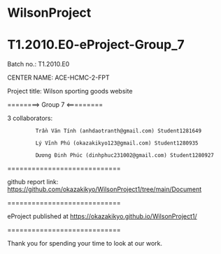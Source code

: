 # WilsonProject
# T1.2010.E0-eProject-Group_7
Batch no.: T1.2010.E0

CENTER NAME: ACE-HCMC-2-FPT

Project title: Wilson sporting goods website

========> Group 7 <=========

3 collaborators:

             Trần Văn Tính (anhdaotranth@gmail.com) Student1281649

             Lý Vĩnh Phú (okazakikyo123@gmail.com) Student1280935
             
             Dương Đinh Phúc (dinhphuc231002@gmail.com) Student1280927
============================

github report link: https://github.com/okazakikyo/WilsonProject1/tree/main/Document

============================

eProject published at https://okazakikyo.github.io/WilsonProject1/

============================

Thank you for spending your time to look at our work.

